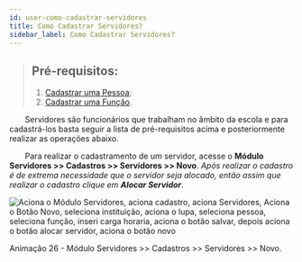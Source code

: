 ```yaml
---
id: user-como-cadastrar-servidores
title: Como Cadastrar Servidores?
sidebar_label: Como Cadastrar Servidores?
---
```


<div id="main-content-access">

>## Pré-requisitos:
> 1. [Cadastrar uma Pessoa](user-como-cadastrar-pessoas-fisicas-ou-juridicas);
> 2. [Cadastrar uma Função](user-como-cadastrar-funcoes).

</div>

&nbsp;&nbsp;&nbsp;&nbsp;&nbsp;&nbsp;&nbsp;Servidores são funcionários que trabalham no âmbito da escola e para cadastrá-los basta seguir a lista de pré-requisitos acima e posteriormente realizar as operações abaixo.

&nbsp;&nbsp;&nbsp;&nbsp;&nbsp;&nbsp;&nbsp;Para realizar o cadastramento de um servidor, acesse o **Módulo Servidores >> Cadastros >> Servidores >> Novo**. *Após realizar o cadastro é de extrema necessidade que o servidor seja alocado, então assim que realizar o cadastro clique em **Alocar Servidor***.

![Aciona o Módulo Servidores, aciona cadastro, aciona Servidores, Aciona o Botão Novo, seleciona instituição, aciona o lupa, seleciona pessoa, seleciona função, inseri carga horaria, aciona o botão salvar, depois aciona o botão alocar servidor, aciona o botão novo ](/img/user-docs/cadastrar_e_alocar_servidores.gif)

<p class="centerText">Animação 26 - Módulo Servidores >> Cadastros >> Servidores >> Novo.</p>